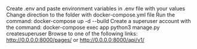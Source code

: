 Create .env and paste environment variables in .env file with your values
Change direction to the folder with docker-compose.yml file
Run the command: docker-compose up -d --build
Create a superuser account with the command: docker-compose exec app python3 manage.py createsuperuser
Browse to one of the following links: http://0.0.0.0:8000/pages/ or http://0.0.0.0:8000/api/v1/
